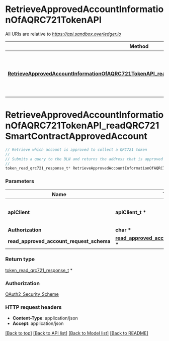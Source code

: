 # RetrieveApprovedAccountInformationOfAQRC721TokenAPI

All URIs are relative to *https://api.sandbox.overledger.io*

Method | HTTP request | Description
------------- | ------------- | -------------
[**RetrieveApprovedAccountInformationOfAQRC721TokenAPI_readQRC721SmartContractApprovedAccount**](RetrieveApprovedAccountInformationOfAQRC721TokenAPI.md#RetrieveApprovedAccountInformationOfAQRC721TokenAPI_readQRC721SmartContractApprovedAccount) | **POST** /v2/tokenise/tokens/qrc721/approved-account | Retrieve which account is approved to collect a QRC721 token


# **RetrieveApprovedAccountInformationOfAQRC721TokenAPI_readQRC721SmartContractApprovedAccount**
```c
// Retrieve which account is approved to collect a QRC721 token
//
// Submits a query to the DLN and returns the address that is approved to collect a particular QRC721 token ID.
//
token_read_qrc721_response_t* RetrieveApprovedAccountInformationOfAQRC721TokenAPI_readQRC721SmartContractApprovedAccount(apiClient_t *apiClient, char * Authorization, read_approved_account_request_schema_t * read_approved_account_request_schema);
```

### Parameters
Name | Type | Description  | Notes
------------- | ------------- | ------------- | -------------
**apiClient** | **apiClient_t \*** | context containing the client configuration |
**Authorization** | **char \*** |  | 
**read_approved_account_request_schema** | **[read_approved_account_request_schema_t](read_approved_account_request_schema.md) \*** |  | 

### Return type

[token_read_qrc721_response_t](token_read_qrc721_response.md) *


### Authorization

[OAuth2_Security_Scheme](../README.md#OAuth2_Security_Scheme)

### HTTP request headers

 - **Content-Type**: application/json
 - **Accept**: application/json

[[Back to top]](#) [[Back to API list]](../README.md#documentation-for-api-endpoints) [[Back to Model list]](../README.md#documentation-for-models) [[Back to README]](../README.md)

